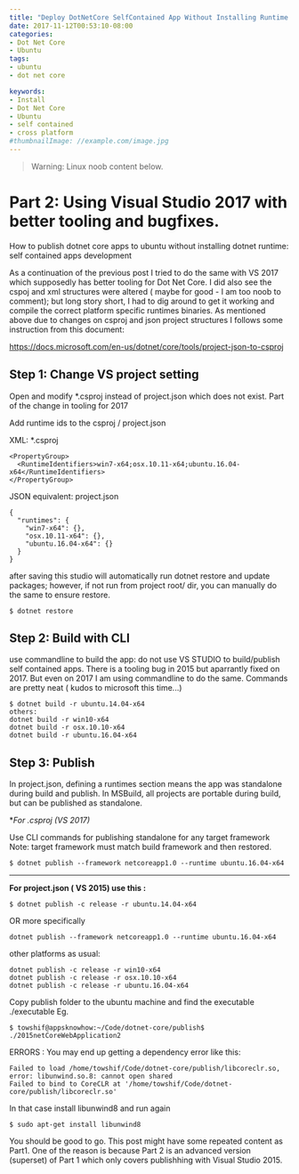 ```yaml
---
title: "Deploy DotNetCore SelfContained App Without Installing Runtime on Ubuntu Part2"
date: 2017-11-12T00:53:10-08:00
categories:
- Dot Net Core
- Ubuntu
tags:
- ubuntu
- dot net core

keywords:
- Install
- Dot Net Core
- Ubuntu
- self contained
- cross platform
#thumbnailImage: //example.com/image.jpg
---
```

>Warning: Linux noob content below.


# Part 2: Using Visual Studio 2017 with better tooling and bugfixes.
How to publish dotnet core apps to ubuntu without installing dotnet runtime: self contained apps development

As a continuation of the previous post I tried to do the same with VS 2017 which supposedly has better tooling for Dot Net Core. I did also see the cspoj and xml structures were altered ( maybe for good - I am too noob to comment); but long story short, I had to dig around to get it working and compile the correct platform specific runtimes binaries.
As mentioned above due to changes on csproj and json project structures I follows some instruction from this document:

https://docs.microsoft.com/en-us/dotnet/core/tools/project-json-to-csproj

## Step 1: Change VS project setting
Open and modify *.csproj instead of project.json which does not exist. Part of the change in tooling for 2017

Add runtime ids to the csproj / project.json

XML: *.csproj
```
<PropertyGroup>
  <RuntimeIdentifiers>win7-x64;osx.10.11-x64;ubuntu.16.04-x64</RuntimeIdentifiers>
</PropertyGroup>
```
JSON equivalent: project.json
```
{
  "runtimes": {
    "win7-x64": {},
    "osx.10.11-x64": {},
    "ubuntu.16.04-x64": {}
  }
}
```
after saving this studio will automatically run dotnet restore and update packages; however, if not run from project root/ dir, you can manually do the same to ensure restore.
```
$ dotnet restore
```


## Step 2: Build with CLI
use commandline to build the app: do not use VS STUDIO to build/publish self contained apps. There is a tooling bug in 2015 but aparrantly fixed on 2017. But even on 2017 I am using commandline to do the same. Commands are pretty neat ( kudos to microsoft this time...)

```
$ dotnet build -r ubuntu.14.04-x64
others:
dotnet build -r win10-x64
dotnet build -r osx.10.10-x64
dotnet build -r ubuntu.16.04-x64
```

## Step 3: Publish

In project.json, defining a runtimes section means the app was standalone during build and publish. In MSBuild, all projects are portable during build, but can be published as standalone.

**For *.csproj (VS 2017)**

Use CLI commands for publishing standalone for any target framework
Note: target framework must match build framework and then restored.
```
$ dotnet publish --framework netcoreapp1.0 --runtime ubuntu.16.04-x64
```
------------
**For project.json ( VS 2015)  use this :**
```
$ dotnet publish -c release -r ubuntu.14.04-x64
```
OR more specifically
```
dotnet publish --framework netcoreapp1.0 --runtime ubuntu.16.04-x64
```

other platforms as usual:
```
dotnet publish -c release -r win10-x64
dotnet publish -c release -r osx.10.10-x64
dotnet publish -c release -r ubuntu.16.04-x64
```

Copy publish folder to the ubuntu machine and find the executable
./executable
Eg.
```
$ towshif@appsknowhow:~/Code/dotnet-core/publish$ ./2015netCoreWebApplication2
```
ERRORS : You may end up getting a dependency error like this:
```
Failed to load /home/towshif/Code/dotnet-core/publish/libcoreclr.so, error: libunwind.so.8: cannot open shared
Failed to bind to CoreCLR at '/home/towshif/Code/dotnet-core/publish/libcoreclr.so'
```

In that case install libunwind8 and run again
```
$ sudo apt-get install libunwind8
```

You should be good to go. This post might have some repeated content as Part1. One of the reason is because Part 2 is an advanced version (superset) of Part 1 which only covers publishhing with Visual Studio 2015.